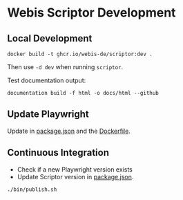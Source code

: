 Webis Scriptor Development
==========================

Local Development
-----------------
```
docker build -t ghcr.io/webis-de/scriptor:dev .
```
Then use `-d dev` when running `scriptor`.

Test documentation output:
```
documentation build -f html -o docs/html --github
```


Update Playwright
-----------------
Update in [package.json](https://github.com/webis-de/scriptor/blob/main/package.json) and the [Dockerfile](https://github.com/webis-de/scriptor/blob/main/Dockerfile#L1).


Continuous Integration
----------------------
- Check if a new Playwright version exists
- Update Scriptor version in [package.json](https://github.com/webis-de/scriptor/blob/main/package.json).
```
./bin/publish.sh
```
